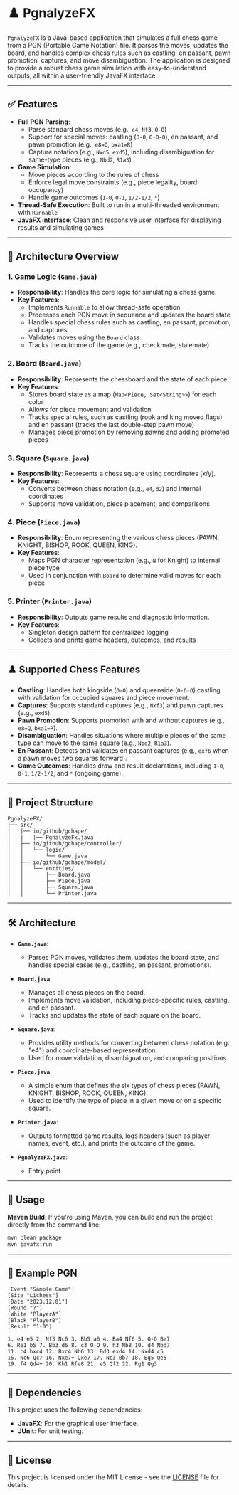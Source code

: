 # ♟️ PgnalyzeFX

`PgnalyzeFX` is a Java-based application that simulates a full chess game from a PGN (Portable Game Notation) file. It parses the moves, updates the board, and handles complex chess rules such as castling, en passant, pawn promotion, captures, and move disambiguation. The application is designed to provide a robust chess game simulation with easy-to-understand outputs, all within a user-friendly JavaFX interface.

---

## ✅ Features

- **Full PGN Parsing**:
  - Parse standard chess moves (e.g., `e4`, `Nf3`, `O-O`)
  - Support for special moves: castling (`O-O`, `O-O-O`), en passant, and pawn promotion (e.g., `e8=Q`, `bxa1=R`)
  - Capture notation (e.g., `Nxd5`, `exd5`), including disambiguation for same-type pieces (e.g., `Nbd2`, `R1a3`)
- **Game Simulation**:
  - Move pieces according to the rules of chess
  - Enforce legal move constraints (e.g., piece legality, board occupancy)
  - Handle game outcomes (`1-0`, `0-1`, `1/2-1/2`, `*`)
- **Thread-Safe Execution**: Built to run in a multi-threaded environment with `Runnable`
- **JavaFX Interface**: Clean and responsive user interface for displaying results and simulating games

---

## 🧠 Architecture Overview

### 1. **Game Logic (`Game.java`)**
- **Responsibility**: Handles the core logic for simulating a chess game.
- **Key Features**:
  - Implements `Runnable` to allow thread-safe operation
  - Processes each PGN move in sequence and updates the board state
  - Handles special chess rules such as castling, en passant, promotion, and captures
  - Validates moves using the `Board` class
  - Tracks the outcome of the game (e.g., checkmate, stalemate)

### 2. **Board (`Board.java`)**
- **Responsibility**: Represents the chessboard and the state of each piece.
- **Key Features**:
  - Stores board state as a map (`Map<Piece, Set<String>>`) for each color
  - Allows for piece movement and validation
  - Tracks special rules, such as castling (rook and king moved flags) and en passant (tracks the last double-step pawn move)
  - Manages piece promotion by removing pawns and adding promoted pieces

### 3. **Square (`Square.java`)**
- **Responsibility**: Represents a chess square using coordinates (x/y).
- **Key Features**:
  - Converts between chess notation (e.g., `e4`, `d2`) and internal coordinates
  - Supports move validation, piece placement, and comparisons

### 4. **Piece (`Piece.java`)**
- **Responsibility**: Enum representing the various chess pieces (PAWN, KNIGHT, BISHOP, ROOK, QUEEN, KING).
- **Key Features**:
  - Maps PGN character representation (e.g., `N` for Knight) to internal piece type
  - Used in conjunction with `Board` to determine valid moves for each piece

### 5. **Printer (`Printer.java`)**
- **Responsibility**: Outputs game results and diagnostic information.
- **Key Features**:
  - Singleton design pattern for centralized logging
  - Collects and prints game headers, outcomes, and results

---

## ♟️ Supported Chess Features

- **Castling**: Handles both kingside (`O-O`) and queenside (`O-O-O`) castling with validation for occupied squares and piece movement.
- **Captures**: Supports standard captures (e.g., `Nxf3`) and pawn captures (e.g., `exd5`).
- **Pawn Promotion**: Supports promotion with and without captures (e.g., `e8=Q`, `bxa1=R`).
- **Disambiguation**: Handles situations where multiple pieces of the same type can move to the same square (e.g., `Nbd2`, `R1a3`).
- **En Passant**: Detects and validates en passant captures (e.g., `exf6` when a pawn moves two squares forward).
- **Game Outcomes**: Handles draw and result declarations, including `1-0`, `0-1`, `1/2-1/2`, and `*` (ongoing game).

---

## 📁 Project Structure

```
PgnalyzeFX/
├── src/
|   |── io/github/gchape/
|   |   |── PgnalyzeFx.java
│   ├── io/github/gchape/controller/
│   │   └── logic/
│   │       └── Game.java
│   ├── io/github/gchape/model/
│   │   └── entities/
│   │       ├── Board.java
│   │       ├── Piece.java
│   │       ├── Square.java
│   │       └── Printer.java
```

---

## 🛠️ Architecture

- **`Game.java`**:
  - Parses PGN moves, validates them, updates the board state, and handles special cases (e.g., castling, en passant, promotions).
  
- **`Board.java`**:
  - Manages all chess pieces on the board.
  - Implements move validation, including piece-specific rules, castling, and en passant.
  - Tracks and updates the state of each square on the board.

- **`Square.java`**:
  - Provides utility methods for converting between chess notation (e.g., "e4") and coordinate-based representation.
  - Used for move validation, disambiguation, and comparing positions.

- **`Piece.java`**:
  - A simple enum that defines the six types of chess pieces (PAWN, KNIGHT, BISHOP, ROOK, QUEEN, KING).
  - Used to identify the type of piece in a given move or on a specific square.

- **`Printer.java`**:
  - Outputs formatted game results, logs headers (such as player names, event, etc.), and prints the outcome of the game.

- **`PgnalyzeFX.java`**:
  - Entry point
---

## 🚀 Usage

**Maven Build**:
   If you're using Maven, you can build and run the project directly from the command line:

   ```bash
   mvn clean package
   mvn javafx:run
   ```

---

## 📝 Example PGN

```text
[Event "Sample Game"]
[Site "Lichess"]
[Date "2023.12.01"]
[Round "?"]
[White "PlayerA"]
[Black "PlayerB"]
[Result "1-0"]

1. e4 e5 2. Nf3 Nc6 3. Bb5 a6 4. Ba4 Nf6 5. O-O Be7
6. Re1 b5 7. Bb3 d6 8. c3 O-O 9. h3 Nb8 10. d4 Nbd7
11. c4 bxc4 12. Bxc4 Nb6 13. Bd3 exd4 14. Nxd4 c5
15. Nc6 Qc7 16. Nxe7+ Qxe7 17. Nc3 Bb7 18. Bg5 Qe5
19. f4 Qd4+ 20. Kh1 Rfe8 21. e5 Qf2 22. Rg1 Qg3
```

---

## 🔧 Dependencies

This project uses the following dependencies:

- **JavaFX**: For the graphical user interface.
- **JUnit**: For unit testing.

---

## 📄 License

This project is licensed under the MIT License - see the [LICENSE](LICENSE) file for details.

